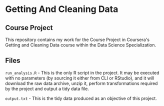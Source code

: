 # Getting And Cleaning Data
## Course Project
This repository contains my work for the Course Project in Coursera's Getting and Cleaning Data course within the Data Science Specialization.

## Files

```run_analysis.R``` - This is the only R script in the project. It may be executed with no parameters (by sourcing it either from CLI or RStudio), and it will download the raw data archive, unzip it, perform transformations required by the project and output a tidy data file.

```output.txt``` - This is the tidy data produced as an objective of this project.